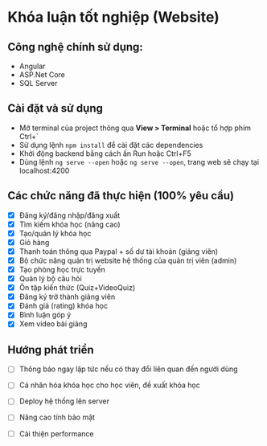 # Khóa luận tốt nghiệp (Website)
## Công nghệ chính sử dụng:
- Angular
- ASP.Net Core
- SQL Server
## Cài đặt và sử dụng
- Mở terminal của project thông qua **View > Terminal** hoặc tổ hợp phím Ctrl+`
- Sử dụng lệnh ```npm install``` để cài đặt các dependencies
- Khởi động backend bằng cách ấn Run hoặc Ctrl+F5
- Dùng lệnh ```ng serve --open``` hoặc ```ng serve --open```, trang web sẽ chạy tại localhost:4200
## Các chức năng đã thực hiện (100% yêu cầu)
- [x] Đăng ký/đăng nhập/đăng xuất
- [x] Tìm kiếm khóa học (nâng cao) 
- [x] Tạo/quản lý khóa học 
- [x] Giỏ hàng
- [x] Thanh toán thông qua Paypal + số dư tài khoản (giảng viên)
- [x] Bộ chức năng quản trị website hệ thống của quản trị viên (admin)
- [x] Tạo phòng học trực tuyến
- [x] Quản lý bộ câu hỏi
- [x] Ôn tập kiến thức (Quiz+VideoQuiz)
- [x] Đăng ký trở thành giảng viên
- [x] Đánh giá (rating) khóa học
- [x] Bình luận góp ý
- [x] Xem video bài giảng
## Hướng phát triển
- [ ] Thông báo ngay lập tức nếu có thay đổi liên quan đến người dùng
- [ ] Cá nhân hóa khóa học cho học viên, đề xuất khóa học
- [ ] Deploy hệ thống lên server
- [ ] Nâng cao tính bảo mật
- [ ] Cải thiện performance



